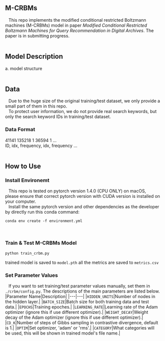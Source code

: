 ## M-CRBMs
&ensp; This repo implements the modified conditional restricted Boltzmann machines (M-CRBMs) model in paper *Modified Conditional Restricted Boltzmann Machines for Query
Recommendation in Digital Archives*. The paper is in submitting progress.
<br/><br/>
  
## Model Description  
   a. model structure
<br/><br/>

## Data  
   &ensp; Due to the huge size of the original training/test dataset, we only provide a small part of them in this repo.   
   &ensp; To protect user information, we do not provide real search keywords, but only the search keyword IDs in training/test dataset.
<br/>

   ### **Data Format**
   41141 135218 1 36594 1 ...  
   ID, idx, frequency, idx, frequency ...
<br/><br/>

## How to Use
### **Install Environemt**
&ensp; This repo is tested on pytorch version 1.4.0 (CPU ONLY) on macOS, please ensure that correct pytorch version with CUDA version is installed on your computer.  
&ensp; Install the same pytorch version and other dependencies as the developer by directly run this conda command:
```
conda env create -f environment.yml
```
<br/>

### **Train & Test M-CRBMs Model**

```
python train_crbm.py
```
trained model is saved to `model.pth`
all the metrics are saved to `metrics.csv`
<br/>

### **Set Parameter Values**
&ensp; If you want to set training/test parameter values manually, set them in `./crbm/config.py`. The descriptions of the main parameters are listed below.
|Parameter Name|Description|
|---|---|
|`HIDDEN_UNITS`|Number of nodes in the hidden layer.|
|`BATCH_SIZE`|Batch size for both training data and test data.|
|`EPOCHS`|Training epoches.|
|`LEARNING_RATE`|Learning rate of the Adam optimizer (ignore this if use different optimizer).|
|`WEIGHT_DECAY`|Weight decay of the Adam optimizer (ignore this if use different optimizer).|
|`CD_K`|Number of steps of Gibbs sampling in contrastive divergence, default is 1.|
|`OPTIM`|Set optimizer, 'adam' or 'rms'.|
|`CATEGORY`|What categories will be used, this will be shown in trained model's file name.|
<br/>


